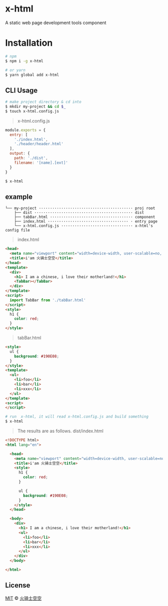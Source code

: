 # x-html

A static web page development tools component

# Installation

```bash
# npm
$ npm i -g x-html

# or yarn
$ yarn global add x-html
```


## CLI Usage

```bash
# make project directory & cd into
$ mkdir my-project && cd $_
$ touch x-html.config.js
```

> x-html.config.js

```js
module.exports = {
  entry: [
    './index.html',
    './header/header.html'
  ],
  output: {
    path: './dist',
    filename: '[name].[ext]'
  }
}
```

```bash
$ x-html
```


## example

```
└── my-project ·········································· proj root
    ├── dist ············································ dist
    ├── tabBar.html ····································· component
    ├── index.html ···································· · entry page
    └── x-html.config.js ································ x-html's config file

```

> index.html

```html
<head>
  <meta name="viewport" content="width=device-width, user-scalable=no, initial-scale=1.0, maximum-scale=1.0, minimum-scale=1.0">
  <title>i'am 火骑士空空</title>
</head>
<template>
  <div>
    <h1> I am a chinese, i love their motherland!</h1>
    <TabBar></TabBar>
  </div>
</template>
<script>
  import TabBar from './tabBar.html'
</script>
<style>
  h1 {
    color: red;
  }
</style>
```

> tabBar.html

```html
<style>
  ul {
    background: #190E08;
  }
</style>
<template>
  <ul>
    <li>foo</li>
    <li>bar</li>
    <li>xxx</li>
  </ul>
</template>
<script>
</script>
```


```bash
# run  x-html, it will read x-html.config.js and build something
$ x-html
```

> The results are as follows.
> dist/index.html

```html
<!DOCTYPE html>
<html lang="en">

  <head>
    <meta name="viewport" content="width=device-width, user-scalable=no, initial-scale=1.0, maximum-scale=1.0, minimum-scale=1.0">
    <title>i'am 火骑士空空</title>
    <style>
      h1 {
        color: red;
      }

      ul {
        background: #190E08;
      }
    </style>
  </head>

  <body>
    <div>
      <h1> I am a chinese, i love their motherland!</h1>
      <ul>
        <li>foo</li>
        <li>bar</li>
        <li>xxx</li>
      </ul>
    </div>
  </body>

</html>
```


## License

[MIT](LICENSE) &copy; [火骑士空空]()
